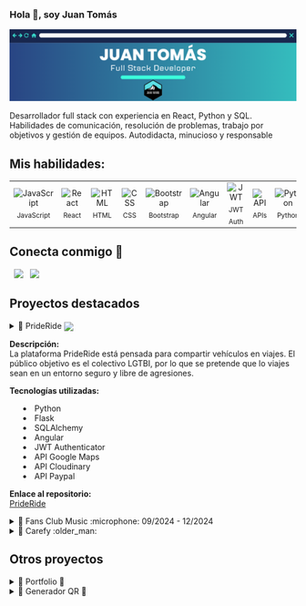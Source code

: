 ### Hola 👋, soy Juan Tomás
![header Juan Tomas, full stack developer](header.png)

Desarrollador full stack con experiencia en React, Python y SQL.
Habilidades de comunicación, resolución de problemas, trabajo
por objetivos y gestión de equipos. Autodidacta, minucioso y
responsable

## Mis habilidades: 
<p align="center">
  <table style="border-collapse: collapse;">
    <tr>
      <td align="center">
        <img src="https://cdn.jsdelivr.net/gh/devicons/devicon/icons/javascript/javascript-original.svg" width="40" alt="JavaScript"/><br/>
        <sub>JavaScript</sub>
      </td>
      <td align="center">
        <img src="https://cdn.jsdelivr.net/gh/devicons/devicon/icons/react/react-original.svg" width="40" alt="React"/><br/>
        <sub>React</sub>
      </td>
      <td align="center">
        <img src="https://cdn.jsdelivr.net/gh/devicons/devicon/icons/html5/html5-original.svg" width="40" alt="HTML"/><br/>
        <sub>HTML</sub>
      </td>
      <td align="center">
        <img src="https://cdn.jsdelivr.net/gh/devicons/devicon/icons/css3/css3-original.svg" width="40" alt="CSS"/><br/>
        <sub>CSS</sub>
      </td>
      <td align="center">
        <img src="https://cdn.jsdelivr.net/gh/devicons/devicon/icons/bootstrap/bootstrap-original.svg" width="40" alt="Bootstrap"/><br/>
        <sub>Bootstrap</sub>
      </td>
      <td align="center">
        <img src="https://cdn.jsdelivr.net/gh/devicons/devicon/icons/angularjs/angularjs-original.svg" width="40" alt="Angular"/><br/>
        <sub>Angular</sub>
      </td>
      <td align="center">
        <img src="https://jwt.io/img/pic_logo.svg" width="40" alt="JWT"/><br/>
        <sub>JWT Auth</sub>
      </td>
      <td align="center">
        <img src="https://github.com/user-attachments/assets/11d27258-9ecf-4f22-9621-31cf11e10b35" width="40" alt="API"/><br/>
        <sub>APIs</sub>
      </td>
      <td align="center">
        <img src="https://cdn.jsdelivr.net/gh/devicons/devicon/icons/python/python-original.svg" width="40" alt="Python"/><br/>
        <sub>Python</sub>
      </td>
    </tr>
  </table>
</p>









## Conecta conmigo 💬
&nbsp; <a href="https://www.linkedin.com/in/jtomas88/" target="_blank" rel="noopener noreferrer"><img src="https://img.icons8.com/plasticine/100/000000/linkedin.png" width="50" /></a>
&nbsp; <a href="mailto:juan.tomas88@hotmail.com" target="_blank" rel="noopener noreferrer"><img src="https://img.icons8.com/plasticine/100/000000/gmail.png"  width="50" /></a>




## Proyectos destacados
<details>
  <summary>📂 PrideRide <img src="https://github.com/user-attachments/assets/dabfaafd-6abf-4bd7-ae23-c71693f1f5ff" style="vertical-align: middle;" width="20"
 01/202 - actualmente</summary>
  
  **Descripción:**  
La plataforma PrideRide está pensada para compartir vehículos en viajes. El público objetivo es el colectivo LGTBI, por lo que se pretende que lo viajes sean en un entorno seguro y libre de agresiones. 
  
  **Tecnologías utilizadas:**  
  - Python
  - Flask
  - SQLAlchemy
  - Angular
  - JWT Authenticator
  - API Google Maps
  - API Cloudinary
  - API Paypal
    
  
  **Enlace al repositorio:**  
  [PrideRide](https://github.com/JTomas88/PrideRide)


</details>




























<details>
  <summary>📂 Fans Club Music :microphone: 09/2024 - 12/2024</summary>
  
  **Descripción:**  
  Esta página pretende crear un punto de unión para todos los seguidores de un concierto. Algunos apartados como los objetivos del club o la descripción o el artista son públicos. Otros, como las galerías de fotos o la participación en sorteos, requieren de un registro. La página hace uso de carrousel de foto, iframe de Youtube o React Chrono para la creación de un pequeño timeline.
  
  **Tecnologías utilizadas:**  
  - Python
  - Flask
  - SQLAlchemy
  - React
  - JWT Authenticator
  - API Google Maps
  - API Cloudinary
    
  
  **Enlace al repositorio:**  
  [Fans Club Music](https://github.com/JTomas88/FansClub_v.2)

  **Demo:** 
  

https://github.com/user-attachments/assets/7d65c193-3066-4547-b4dc-f089c789ede1






 
</details>

<details>
  <summary>📂 Carefy :older_man:</summary>
  
  **Descripción:**  
  Se presentó como proyecto final del Bootcamp impartido por 4Geeks Academy. La plataforma creada pretende vincular a cuidadores de personas mayores con familiares que tienen alguna necesidad de acompañamiento en este ámbito. Ofrece algunas secciones públicas como la propia descripción de la plataforma o un apartado de FAQs. Para poder hacer uso como tal de la plataforma es neceario estar registrado, bien como familiar o bien como cuidador. Los familiares publican anuncios cuando necesitan a un cuidador y estos se pueden postular a este anuncio, siendo el familiar quien escoge al cuidador entre todas las postulaciones. UNa vez contratado, el familiar puede dejar una reseña fiable sobre el servicio que ha recibido. 
  
  **Tecnologías utilizadas:**  
  - React
  - Python
  - Flask
  - SQLAlchemy
  - JWT Autentication
  - API Cloudinary  - 
  
  **Enlace al repositorio:**  
  [Carefy](https://github.com/JTomas88/Carefy-ProyectoFinal-)


</details>

## Otros proyectos
<details>
  <summary>📂 Portfolio 💼 </summary>
  
  **Descripción:**  
  Quise crear un curriculum interactivo donde aparezcan los aspectos más destacados. Aquí puedes ver mi experiencia laboral, proyectos que voy creando, cual ha sido mi formación y qué tecnologías manejo. 
  
  **Tecnologías utilizadas:**  
  - React
  - CSS
  - Bootstrap
  
    
  
  **Enlace al repositorio:**  
  [Portfolio](https://github.com/JTomas88/Portfolio)

  **Aquí puedes ver el resultado final:**<br>
  [Portfolio](https://jtomas88.github.io/Portfolio/)

</details>


<details>
  <summary>📂 Generador QR 💼 </summary>
  
  **Descripción:**  
  Es un proyecto sencillo, pero muy útil si queremos generar un codigo QR personalizado. Basta con introducir nuestra dirección o web o la página a la que queremos que nos lleve, clickar en un botón y...¡voilá!
Ya tendríamos generado nuestro propio QR. 
  
  **Tecnologías utilizadas:**  
  - Javascript (librería QR Code)
  - CSS
  - HTML
  
    
  
  **Enlace al repositorio:**  
  [Generador QR](https://github.com/JTomas88/generador_QR)

  **Prueba a escanearla :)** <br>  
  ![Imagen](QRLinkTree.jpg)

</details>



